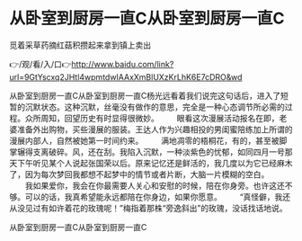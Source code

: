# 从卧室到厨房一直C从卧室到厨房一直C
觅着采草药摘红菇积攒起来拿到镇上卖出

👉/观/看/入/口👉http://www.baidu.com/link?url=9GtYscxq2JHtl4wpmtdwIAAxXmBlUXzKrLhK6E7cDRO&wd

从卧室到厨房一直C从卧室到厨房一直C杨光远看着我们说完这句话后，进入了短暂的沉默状态。这种沉默，丝毫没有做作的意思，完全是一种心态调节所必需的过程。众所周知，回望历史有时显得很微妙。
　　眼看这次漫展活动报名在即，老婆准备外出购物，买些漫展的服装。王达人作为兴趣相投的男闺蜜陪练加上所谓的漫展内部人，自然被她第一时间约来。
　　满地凋零的梧桐花，有的，甚至被脚掌辗得支离破碎。风，还在刮。我陷入沉默，一种淡紫色的忧郁，如同四月一号那天下午听见某个人说起张国荣以后。原来记忆还是鲜活的，我几度以为它已经麻木了，因为每次梦回我都想不起梦中的情节或者片断，大脑一片模糊的空白。
　　我如果爱你，我会在你最需要人关心和安慰的时候，陪在你身旁。也许这还不够。可以的话，我真希望能永远都陪在你身边，如果你愿意。
　　“真怪僻，我还从没见过有如许着花的玫瑰呢！”梅指着那株“旁逸斜出”的玫瑰，没话找话地说。

从卧室到厨房一直C从卧室到厨房一直C
